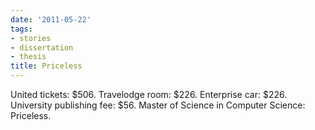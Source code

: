 ```yaml
---
date: '2011-05-22'
tags:
- stories
- dissertation
- thesis
title: Priceless
---
```


United tickets: $506. Travelodge room: $226. Enterprise car: $226. University publishing fee: $56. Master of Science in Computer Science: Priceless.
